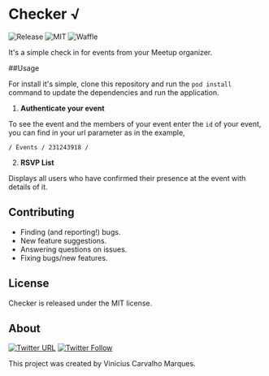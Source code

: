 # Checker √

![Release](https://img.shields.io/github/release/qubyte/rubidium.svg)
![MIT](https://img.shields.io/packagist/l/doctrine/orm.svg)
![Waffle](https://img.shields.io/waffle/label/evancohen/smart-mirror/in%20progress.svg)

It's a simple check in for events from your Meetup organizer.

##Usage

For install it's simple, clone this repository and run the `pod install` command to update the dependencies and run the application.

1. **Authenticate your event**

To see the event and the members of your event enter the `id` of your event, you can find in your url parameter as in the example,

`/ Events / 231243918 /`

2. **RSVP List**

Displays all users who have confirmed their presence at the event with details of it.

## Contributing

* Finding (and reporting!) bugs.
* New feature suggestions.
* Answering questions on issues.
* Fixing bugs/new features.

## License

Checker is released under the MIT license.

## About
[![Twitter URL](https://img.shields.io/twitter/url/http/shields.io.svg?style=social)](https://twitter.com/intent/tweet?text=https://github.com/viniciuscarvalho/checker)
[![Twitter Follow](https://img.shields.io/twitter/follow/shields_io.svg?style=social&label=Follow)](https://twitter.com/viniciusc70)

This project was created by Vinicius Carvalho Marques.
